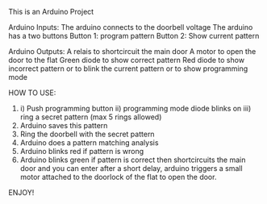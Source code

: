 This is an Arduino Project

Arduino Inputs:
The arduino connects to the doorbell voltage
The arduino has a two buttons
    Button 1: program pattern
    Button 2: Show current pattern

Arduino Outputs:
A relais to shortcircuit the main door
A motor to open the door to the flat
Green diode to show correct pattern
Red diode to show incorrect pattern or to blink the current pattern or to show programming mode



HOW TO USE:

1.  i)      Push programming button
    ii)     programming mode diode blinks on
    iii)    ring a secret pattern (max 5 rings allowed)
2. Arduino saves this pattern
3. Ring the doorbell with the secret pattern
4. Arduino does a pattern matching analysis
5. Arduino blinks red if pattern is wrong
6. Arduino blinks green if pattern is correct
    then shortcircuits the main door and you can enter
    after a short delay, arduino triggers a small motor attached to the doorlock
    of the flat to open the door.
    
ENJOY!
